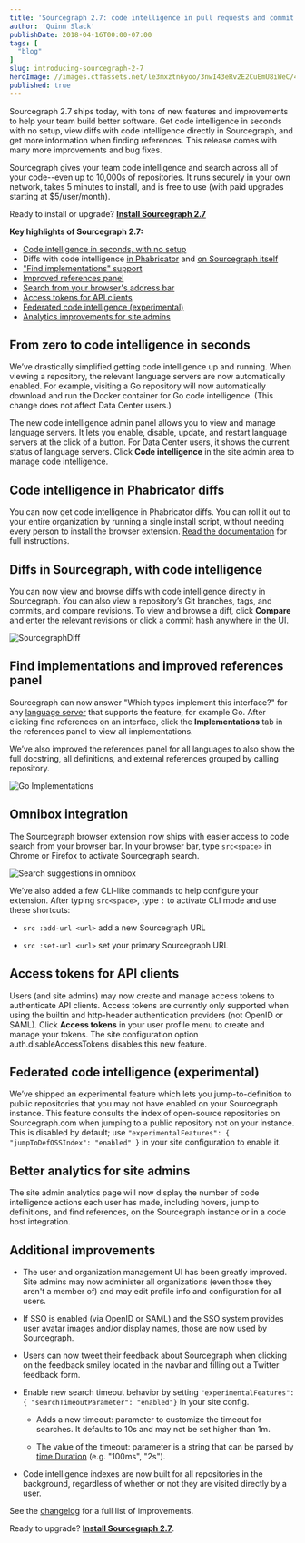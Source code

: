 ```yaml
---
title: 'Sourcegraph 2.7: code intelligence in pull requests and commit diffs'
author: 'Quinn Slack'
publishDate: 2018-04-16T00:00-07:00
tags: [
  "blog"
]
slug: introducing-sourcegraph-2-7
heroImage: //images.ctfassets.net/le3mxztn6yoo/3nwI43eRv2E2CuEmU8iWeC/4c3354f2e1d6b33ebdf90ac7dd01710d/SourcegraphDiff.png
published: true
---
```


Sourcegraph 2.7 ships today, with tons of new features and improvements to help your team build better software. Get code intelligence in seconds with no setup, view diffs with code intelligence directly in Sourcegraph, and get more information when finding references. This release comes with many more improvements and bug fixes.

Sourcegraph gives your team code intelligence and search across all of your code--even up to 10,000s of repositories. It runs securely in your own network, takes 5 minutes to install, and is free to use (with paid upgrades starting at $5/user/month).

Ready to install or upgrade? **[Install Sourcegraph 2.7](/docs)**


**Key highlights of Sourcegraph 2.7:**

* [Code intelligence in seconds, with no setup](#from-zero-to-code-intelligence-in-seconds)
* Diffs with code intelligence [in Phabricator](#code-intelligence-in-phabricator-diffs) and [on Sourcegraph itself](#diffs-in-sourcegraph-with-code-intelligence)
* ["Find implementations" support](#find-implementations-and-improved-references-panel)
* [Improved references panel](#find-implementations-and-improved-references-panel)
* [Search from your browser's address bar](#omnibox-integration)
* [Access tokens for API clients](#access-tokens-for-api-clients)
* [Federated code intelligence (experimental)](#federated-code-inteliigence-experimental)
* [Analytics improvements for site admins](#better-analytics-for-site-admins)


## From zero to code intelligence in seconds

We’ve drastically simplified getting code intelligence up and running. When viewing a repository, the relevant language servers are now automatically enabled. For example, visiting a Go repository will now automatically download and run the Docker container for Go code intelligence. (This change does not affect Data Center users.)

The new code intelligence admin panel allows you to view and manage language servers. It lets you enable, disable, update, and restart language servers at the click of a button. For Data Center users, it shows the current status of language servers. Click **Code intelligence** in the site admin area to manage code intelligence.


## Code intelligence in Phabricator diffs

You can now get code intelligence in Phabricator diffs. You can roll it out to your entire organization by running a single install script, without needing every person to install the browser extension. [Read the documentation](/docs/features/phabricator-extension) for full instructions.


## Diffs in Sourcegraph, with code intelligence

You can now view and browse diffs with code intelligence directly in Sourcegraph. You can also view a repository’s Git branches, tags, and commits, and compare revisions. To view and browse a diff, click **Compare** and enter the relevant revisions or click a commit hash anywhere in the UI.

![SourcegraphDiff](//images.ctfassets.net/le3mxztn6yoo/3nwI43eRv2E2CuEmU8iWeC/6b29190a669ee2fe5175741b25108b8f/SourcegraphDiff.png)


## Find implementations and improved references panel

Sourcegraph can now answer "Which types implement this interface?" for any [language server](https://microsoft.github.io/language-server-protocol/) that supports the feature, for example Go. After clicking find references on an interface, click the **Implementations** tab in the references panel to view all implementations. 

We’ve also improved the references panel for all languages to also show the full docstring, all definitions, and external references grouped by calling repository. 

![Go Implementations](//images.ctfassets.net/le3mxztn6yoo/3IIFzwaA64EigaAkWiGk4C/42ce0b01c69af2d9853f274797e634dd/GoImplementations.png)

## Omnibox integration

The Sourcegraph browser extension now ships with easier access to code search from your browser bar. In your browser bar, type `src<space>` in Chrome or Firefox to activate Sourcegraph search.

![Search suggestions in omnibox](//images.ctfassets.net/le3mxztn6yoo/49kFQWTFRCkyQie4a8e402/e4620f246142af6bb887d47913044e08/2018-04-16_2.03.26_PM.gif)

We’ve also added a few CLI-like commands to help configure your extension. After typing `src<space>`, type `:` to activate CLI mode and use these shortcuts:

* `src :add-url <url>` add a new Sourcegraph URL

* `src :set-url <url>` set your primary Sourcegraph URL


## Access tokens for API clients

Users (and site admins) may now create and manage access tokens to authenticate API clients. Access tokens are currently only supported when using the builtin and http-header authentication providers (not OpenID or SAML). Click **Access tokens** in your user profile menu to create and manage your tokens. The site configuration option auth.disableAccessTokens disables this new feature.


## Federated code intelligence (experimental)

We’ve shipped an experimental feature which lets you jump-to-definition to public repositories that you may not have enabled on your Sourcegraph instance.  This feature consults the index of open-source repositories on Sourcegraph.com when jumping to a public repository not on your instance. This is disabled by default; use `"experimentalFeatures": { "jumpToDefOSSIndex": "enabled" }` in your site configuration to enable it.


## Better analytics for site admins

The site admin analytics page will now display the number of code intelligence actions each user has made, including hovers, jump to definitions, and find references, on the Sourcegraph instance or in a code host integration.


## Additional improvements

* The user and organization management UI has been greatly improved. Site admins may now administer all organizations (even those they aren't a member of) and may edit profile info and configuration for all users.

* If SSO is enabled (via OpenID or SAML) and the SSO system provides user avatar images and/or display names, those are now used by Sourcegraph.

* Users can now tweet their feedback about Sourcegraph when clicking on the feedback smiley located in the navbar and filling out a Twitter feedback form.

* Enable new search timeout behavior by setting `"experimentalFeatures": { "searchTimeoutParameter": "enabled"}` in your site config.

    * Adds a new timeout: parameter to customize the timeout for searches. It defaults to 10s and may not be set higher than 1m.

    * The value of the timeout: parameter is a string that can be parsed by [time.Duration](https://golang.org/pkg/time/#ParseDuration) (e.g. "100ms", "2s").

* Code intelligence indexes are now built for all repositories in the background, regardless of whether or not they are visited directly by a user.

See the [changelog](/changelog) for a full list of improvements.

Ready to upgrade? **[Install Sourcegraph 2.7](/docs)**.
